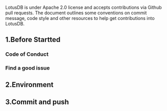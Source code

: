 LotusDB is under Apache 2.0 license and accepts contributions via Github pull requests. The document outlines some conventions on commit message,  code style and other resources to help get contributions into LotusDB.

## 1.Before Startted

### Code of Conduct



### Find a good issue



## 2.Environment



## 3.Commit and push

